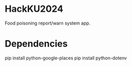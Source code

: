 # HackKU2024
Food poisoning report/warn system app.

# Dependencies
pip install python-google-places
pip install python-dotenv